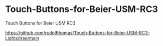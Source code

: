 # Touch-Buttons-for-Beier-USM-RC3
Touch Buttons for Beier USM RC3

https://github.com/rudolfthomas/Touch-Buttons-for-Beier-USM-RC3-Lights/tree/main